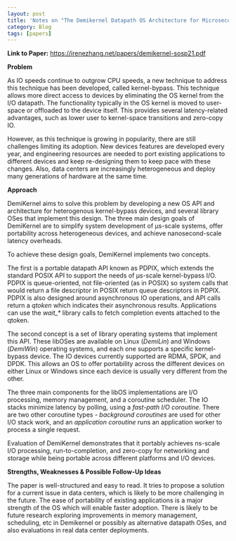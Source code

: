 ```yaml
---
layout: post
title: 'Notes on "The Demikernel Datapath OS Architecture for Microsecond-scale Datacenter Systems"'
category: Blog
tags: [papers]
---
```


**Link to Paper:** <https://irenezhang.net/papers/demikernel-sosp21.pdf>

**Problem**

As IO speeds continue to outgrow CPU speeds, a new technique to address this technique has been developed, called kernel-bypass. This technique allows more direct access to devices by eliminating the OS kernel from the I/O datapath. The functionality typically in the OS kernel is moved to user-space or offloaded to the device itself. This provides several latency-related advantages, such as lower user to kernel-space transitions and zero-copy IO.

However, as this technique is growing in popularity, there are still challenges limiting its adoption. New devices features are developed every year, and engineering resources are needed to port existing applications to different devices and keep re-designing them to keep pace with these changes. Also, data centers are increasingly heterogeneous and deploy many generations of hardware at the same time.

**Approach**

DemiKernel aims to solve this problem by developing a new OS API and architecture for heterogenous kernel-bypass devices, and several library OSes that implement this design. The three main design goals of DemiKernel are to simplify system development of µs-scale systems, offer portability across heterogeneous devices, and achieve nanosecond-scale latency overheads.

To achieve these design goals, DemiKernel implements two concepts. 

The first is a portable datapath API known as PDPIX, which extends the standard POSIX API to support the needs of µs-scale kernel-bypass I/O. PDPIX is queue-oriented, not file-oriented (as in POSIX) so system calls that would return a file descriptor in POSIX return queue descriptors in PDPIX. PDPIX is also designed around asynchronous IO operations, and API calls return a *qtoken* which indicates their asynchronous results. Applications can use the *wait\_\** library calls to fetch completion events attached to the qtoken.

The second concept is a set of library operating systems that implement this API. These libOSes are available on Linux (*DemiLin*) and Windows (*DemiWin*) operating systems, and each one supports a specific kernel-bypass device. The IO devices currently supported are RDMA, SPDK, and DPDK. This allows an OS to offer portability across the different devices on either Linux or Windows since each device is usually very different from the other.

The three main components for the libOS implementations are I/O processing, memory management, and a coroutine scheduler. The IO stacks minimize latency by polling, using a *fast-path I/O coroutine*. There are two other coroutine types \- *background coroutines* are used for other I/O stack work, and an *application coroutine* runs an application worker to process a single request.

Evaluation of DemiKernel demonstrates that it portably achieves ns-scale I/O processing, run-to-completion, and zero-copy for networking and storage while being portable across different platforms and I/O devices.

**Strengths, Weaknesses & Possible Follow-Up Ideas**

The paper is well-structured and easy to read. It tries to propose a solution for a current issue in data centers, which is likely to be more challenging in the future. The ease of portability of existing applications is a major strength of the OS which will enable faster adoption. There is likely to be future research exploring improvements in memory management, scheduling, etc in Demikernel or possibly as alternative datapath OSes, and also evaluations in real data center deployments.
